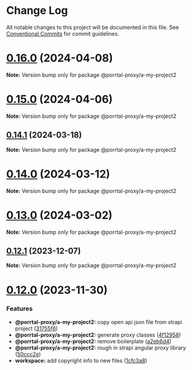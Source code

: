 # Change Log

All notable changes to this project will be documented in this file.
See [Conventional Commits](https://conventionalcommits.org) for commit guidelines.

# [0.16.0](https://github.com/comcast-porrtal/porrtal/compare/v0.15.0...v0.16.0) (2024-04-08)

**Note:** Version bump only for package @porrtal-proxy/a-my-project2





# [0.15.0](https://github.com/comcast-porrtal/porrtal/compare/v0.14.1...v0.15.0) (2024-04-06)

**Note:** Version bump only for package @porrtal-proxy/a-my-project2





## [0.14.1](https://github.com/comcast-porrtal/porrtal/compare/v0.14.0...v0.14.1) (2024-03-18)

**Note:** Version bump only for package @porrtal-proxy/a-my-project2





# [0.14.0](https://github.com/comcast-porrtal/porrtal/compare/v0.13.0...v0.14.0) (2024-03-12)

**Note:** Version bump only for package @porrtal-proxy/a-my-project2





# [0.13.0](https://github.com/comcast-porrtal/porrtal/compare/v0.12.1...v0.13.0) (2024-03-02)

**Note:** Version bump only for package @porrtal-proxy/a-my-project2





## [0.12.1](https://github.com/comcast-porrtal/porrtal/compare/v0.12.0...v0.12.1) (2023-12-07)

**Note:** Version bump only for package @porrtal-proxy/a-my-project2

# [0.12.0](https://github.com/comcast-porrtal/porrtal/compare/v0.11.0...v0.12.0) (2023-11-30)

### Features

- **@porrtal-proxy/a-my-project2:** copy open api json file from strapi project ([31755f6](https://github.com/comcast-porrtal/porrtal/commit/31755f610035a1f86636877b7bf581baa273f149))
- **@porrtal-proxy/a-my-project2:** generate proxy classes ([4f12958](https://github.com/comcast-porrtal/porrtal/commit/4f12958bc5e74f6d9dc831633758955220491a99))
- **@porrtal-proxy/a-my-project2:** remove boilerplate ([a2eb6d4](https://github.com/comcast-porrtal/porrtal/commit/a2eb6d4431c6d493e609a99db461afe02db787d4))
- **@porrtal-proxy/a-my-project2:** rough in strapi angular proxy library ([50ccc2e](https://github.com/comcast-porrtal/porrtal/commit/50ccc2ee36794dea70cb21b4c782e40b9a9e8ba0))
- **workspace:** add copyright info to new files ([1cfc3a8](https://github.com/comcast-porrtal/porrtal/commit/1cfc3a84beccd061c93ad2b723ab0e6041f357f1))
